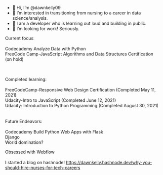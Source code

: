 - 👋 Hi, I’m @dawnkelly09
- 👀 I’m interested in transitioning from nursing to a career in data science/analysis.
- 🌱 I am a developer who is learning out loud and building in public. 
- 💞️ I’m looking for work! Seriously. 

Current focus: 
<br><br>
Codecademy Analyze Data with Python<br>
FreeCode Camp-JavaScript Algorithms and Data Structures Certification (on hold)<br>

<br><br>
Completed learning:<br><br>
FreeCodeCamp-Responsive Web Design Certification (Completed May 11, 2021)<br>
Udacity-Intro to JavaScript (Completed June 12, 2021)<br>
Udacity: Introduction to Python Programming (Completed August 30, 2021)<br>
<br><br>
Future Endeavors:<br><br>
Codecademy Build Python Web Apps with Flask<br>
Django<br>
World domination? 

Obsessed with Webflow <br><br>
I started a blog on hashnode! https://dawnkelly.hashnode.dev/why-you-should-hire-nurses-for-tech-careers


    
  

<!---
dawnkelly09/dawnkelly09 is a ✨ special ✨ repository because its `README.md` (this file) appears on your GitHub profile.
You can click the Preview link to take a look at your changes.
--->
